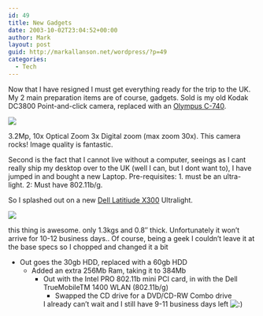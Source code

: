 ```yaml
---
id: 49
title: New Gadgets
date: 2003-10-02T23:04:52+00:00
author: Mark
layout: post
guid: http://markallanson.net/wordpress/?p=49
categories:
  - Tech
---
```

Now that I have resigned I must get everything ready for the trip to the UK. My 2 main preparation items are of course, gadgets. Sold is my old Kodak DC3800 Point-and-click camera, replaced with an [Olympus C-740](http://www.olympusamerica.com/cpg_section/cpg_product_lobbypage.asp?l=1&p=16&bc=2&product=909).
  
![](http://www.olympusamerica.com/img/cpg_images/product/huge909.jpg)
  
3.2Mp, 10x Optical Zoom 3x Digital zoom (max zoom 30x). This camera rocks! Image quality is fantastic.

Second is the fact that I cannot live without a computer, seeings as I cant really ship my desktop over to the UK (well I can, but I dont want to), I have jumped in and bought a new Laptop. Pre-requisites: 1. must be an ultra-light. 2: Must have 802.11b/g.

So I splashed out on a new [Dell Latitiude X300](http://www.ap.dell.com/ap/au/en/bsd/products/model_latit_3_latit_x300.htm) Ultralight.
  
![](http://www.ap.dell.com/images/global/products/latit/xseries_x300.jpg)
  
this thing is awesome. only 1.3kgs and 0.8&#8243; thick. Unfortunately it won&#8217;t arrive for 10-12 business days.. Of course, being a geek I couldn&#8217;t leave it at the base specs so I chopped and changed it a bit

  * Out goes the 30gb HDD, replaced with a 60gb HDD 
      * Added an extra 256Mb Ram, taking it to 384Mb 
          * Out with the Intel PRO 802.11b mini PCI card, in with the Dell TrueMobileTM 1400 WLAN (802.11b/g) 
              * Swapped the CD drive for a DVD/CD-RW Combo drive</ul> 
                I already can&#8217;t wait and I still have 9-11 business days left  <img src='https://markallanson.net/blog/wp-includes/images/smilies/icon_smile.gif' alt=':)' class='wp-smiley' />